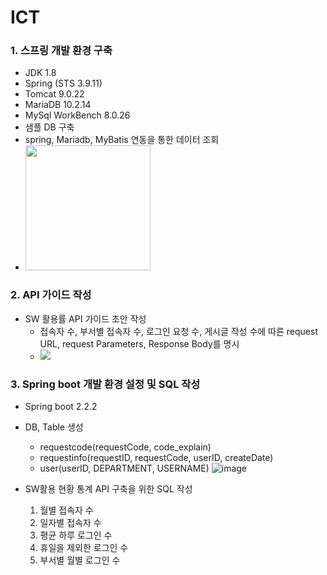 # ICT
### 1. 스프링 개발 환경 구축 
  - JDK 1.8
  - Spring (STS 3.9.11)
  - Tomcat 9.0.22
  - MariaDB 10.2.14
  - MySql WorkBench 8.0.26
  - 샘플 DB 구축
  - spring, Mariadb, MyBatis 연동을 통한 데이터 조회  
  -  <t> <img src="https://user-images.githubusercontent.com/75845861/129186039-3c41220a-6bb2-4bd9-abdd-efc0fbabc778.png" width="200" height="200"/>
    
    
### 2. API 가이드 작성  
  - SW 활용률 API 가이드 초안 작성  
    - 접속자 수, 부서별 접속자 수, 로그인 요청 수, 게시글 작성 수에 따른 request URL, request Parameters, Response Body를 명시
    - <t> <img src="https://user-images.githubusercontent.com/75845861/130008392-94069069-2344-4017-8ff4-d9612b601bae.png"/>  
  
### 3. Spring boot 개발 환경 설정 및 SQL 작성
- Spring boot 2.2.2
- DB, Table 생성
  - requestcode(requestCode, code_explain)
  - requestinfo(requestID, requestCode, userID, createDate)
  - user(userID, DEPARTMENT, USERNAME)
  ![image](https://user-images.githubusercontent.com/75845861/130792663-6738e339-d92b-4c37-a240-84934a05c7ee.png)

- SW활용 현황 통계 API 구축을 위한 SQL 작성
  1. 월별 접속자 수
  2. 일자별 접속자 수
  3. 평균 하루 로그인 수
  4. 휴일을 제외한 로그인 수
  5. 부서별 월별 로그인 수
